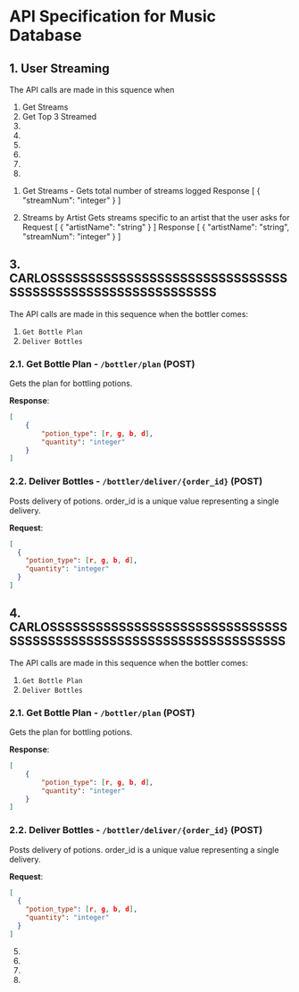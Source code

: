 # API Specification for Music Database

## 1. User Streaming

The API calls are made in this squence when 
1. Get Streams
2. Get Top 3 Streamed
3. 
4.
5.
6.
7.
8.

1) Get Streams -
Gets total number of streams logged
Response
[
    {
        "streamNum": "integer"
    }
]

2) Streams by Artist
    Gets streams specific to an artist that the user asks for
Request
[
    {
        "artistName": "string"
    }
]
Response
[
    {
        "artistName": "string",
        "streamNum": "integer"
    }
]


## 3. CARLOSSSSSSSSSSSSSSSSSSSSSSSSSSSSSSSSSSSSSSSSSSSSSSSSSSSSSSSSSS

The API calls are made in this sequence when the bottler comes:
1. `Get Bottle Plan`
2. `Deliver Bottles`

### 2.1. Get Bottle Plan - `/bottler/plan` (POST)

Gets the plan for bottling potions.

**Response**:

```json
[
    {
        "potion_type": [r, g, b, d],
        "quantity": "integer"
    }
]
```

### 2.2. Deliver Bottles - `/bottler/deliver/{order_id}` (POST)

Posts delivery of potions. order_id is a unique value representing
a single delivery. 

**Request**:

```json
[
  {
    "potion_type": [r, g, b, d],
    "quantity": "integer"
  }
]
```

## 4. CARLOSSSSSSSSSSSSSSSSSSSSSSSSSSSSSSSSSSSSSSSSSSSSSSSSSSSSSSSSSSSSSSSSSSS

The API calls are made in this sequence when the bottler comes:
1. `Get Bottle Plan`
2. `Deliver Bottles`

### 2.1. Get Bottle Plan - `/bottler/plan` (POST)

Gets the plan for bottling potions.

**Response**:

```json
[
    {
        "potion_type": [r, g, b, d],
        "quantity": "integer"
    }
]
```

### 2.2. Deliver Bottles - `/bottler/deliver/{order_id}` (POST)

Posts delivery of potions. order_id is a unique value representing
a single delivery. 

**Request**:

```json
[
  {
    "potion_type": [r, g, b, d],
    "quantity": "integer"
  }
]
```

5)

6)

7)

8)
